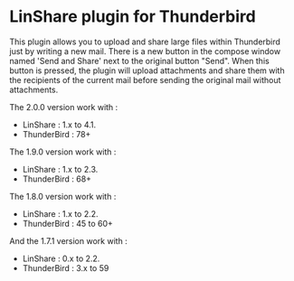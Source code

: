 # LinShare plugin for Thunderbird

This plugin allows you to upload and share large files within Thunderbird just
by writing a new mail. There is a new button in the compose window named
'Send and Share' next to the original button "Send". When this button is pressed,
the plugin will upload attachments and share them with the recipients of the
current mail before sending the original mail without attachments.

The 2.0.0 version work with :

* LinShare : 1.x to 4.1.
* ThunderBird : 78+

The 1.9.0 version work with :

* LinShare : 1.x to 2.3.
* ThunderBird : 68+

The 1.8.0 version work with :

* LinShare : 1.x to 2.2.
* ThunderBird : 45 to 60+

And the 1.7.1 version work with :

* LinShare : 0.x to 2.2.
* ThunderBird : 3.x to 59
